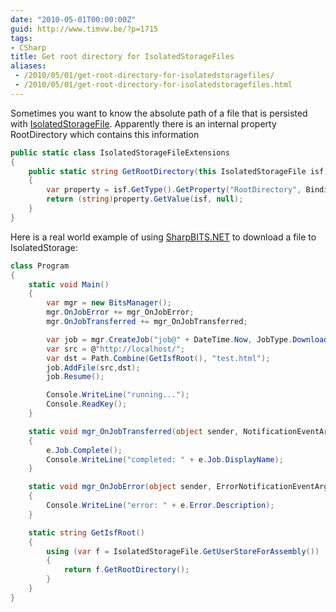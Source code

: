 ```yaml
---
date: "2010-05-01T00:00:00Z"
guid: http://www.timvw.be/?p=1715
tags:
- CSharp
title: Get root directory for IsolatedStorageFiles
aliases:
 - /2010/05/01/get-root-directory-for-isolatedstoragefiles/
 - /2010/05/01/get-root-directory-for-isolatedstoragefiles.html
---
```

Sometimes you want to know the absolute path of a file that is persisted with [IsolatedStorageFile](http://msdn.microsoft.com/en-us/library/system.io.isolatedstorage.isolatedstoragefile(VS.95).aspx). Apparently there is an internal property RootDirectory which contains this information

```csharp
public static class IsolatedStorageFileExtensions
{
	public static string GetRootDirectory(this IsolatedStorageFile isf)
	{
		var property = isf.GetType().GetProperty("RootDirectory", BindingFlags.Instance | BindingFlags.Public | BindingFlags.NonPublic | BindingFlags.GetProperty);
		return (string)property.GetValue(isf, null);
	}
}
```

Here is a real world example of using [SharpBITS.NET](http://sharpbits.codeplex.com/) to download a file to IsolatedStorage:

```csharp
class Program
{
	static void Main()
	{
		var mgr = new BitsManager();
		mgr.OnJobError += mgr_OnJobError;
		mgr.OnJobTransferred += mgr_OnJobTransferred;

		var job = mgr.CreateJob("job@" + DateTime.Now, JobType.Download);
		var src = @"http://localhost/";
		var dst = Path.Combine(GetIsfRoot(), "test.html");
		job.AddFile(src,dst);
		job.Resume();

		Console.WriteLine("running...");
		Console.ReadKey();
	}

	static void mgr_OnJobTransferred(object sender, NotificationEventArgs e)
	{
		e.Job.Complete();
		Console.WriteLine("completed: " + e.Job.DisplayName);
	}

	static void mgr_OnJobError(object sender, ErrorNotificationEventArgs e)
	{
		Console.WriteLine("error: " + e.Error.Description);
	}

	static string GetIsfRoot()
	{
		using (var f = IsolatedStorageFile.GetUserStoreForAssembly())
		{
			return f.GetRootDirectory();
		}
	}
}
```

